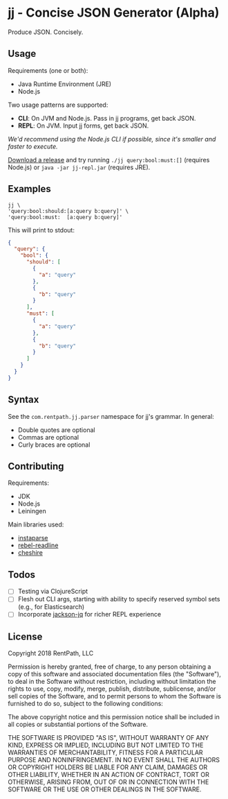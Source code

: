 # jj - Concise JSON Generator (Alpha)

Produce JSON. Concisely.

## Usage

Requirements (one or both):

- Java Runtime Environment (JRE)
- Node.js

Two usage patterns are supported:

- **CLI**: On JVM and Node.js. Pass in jj programs, get back JSON.
- **REPL**: On JVM. Input jj forms, get back JSON.

_We'd recommend using the Node.js CLI if possible, since it's smaller and faster to execute._

[Download a release]() and try running `./jj query:bool:must:[]` (requires Node.js) or `java -jar jj-repl.jar` (requires JRE).

## Examples

```
jj \
'query:bool:should:[a:query b:query]' \
'query:bool:must:  [a:query b:query]'
```

This will print to stdout:

```json
{
  "query": {
    "bool": {
      "should": [
        {
          "a": "query"
        },
        {
          "b": "query"
        }
      ],
      "must": [
        {
          "a": "query"
        },
        {
          "b": "query"
        }
      ]
    }
  }
}
```

## Syntax

See the `com.rentpath.jj.parser` namespace for jj's grammar. In general:

- Double quotes are optional
- Commas are optional
- Curly braces are optional

## Contributing

Requirements:

- JDK
- Node.js
- Leiningen

Main libraries used:

- [instaparse](https://github.com/engelberg/instaparse)
- [rebel-readline](https://github.com/bhauman/rebel-readline)
- [cheshire](https://github.com/dakrone/cheshire)

## Todos

- [ ] Testing via ClojureScript
- [ ] Flesh out CLI args, starting with ability to specify reserved symbol sets (e.g., for Elasticsearch)
- [ ] Incorporate [jackson-jq](https://github.com/eiiches/jackson-jq) for richer REPL experience

## License

Copyright 2018 RentPath, LLC

Permission is hereby granted, free of charge, to any person obtaining a copy of this software and associated documentation files (the "Software"), to deal in the Software without restriction, including without limitation the rights to use, copy, modify, merge, publish, distribute, sublicense, and/or sell copies of the Software, and to permit persons to whom the Software is furnished to do so, subject to the following conditions:

The above copyright notice and this permission notice shall be included in all copies or substantial portions of the Software.

THE SOFTWARE IS PROVIDED "AS IS", WITHOUT WARRANTY OF ANY KIND, EXPRESS OR IMPLIED, INCLUDING BUT NOT LIMITED TO THE WARRANTIES OF MERCHANTABILITY, FITNESS FOR A PARTICULAR PURPOSE AND NONINFRINGEMENT. IN NO EVENT SHALL THE AUTHORS OR COPYRIGHT HOLDERS BE LIABLE FOR ANY CLAIM, DAMAGES OR OTHER LIABILITY, WHETHER IN AN ACTION OF CONTRACT, TORT OR OTHERWISE, ARISING FROM, OUT OF OR IN CONNECTION WITH THE SOFTWARE OR THE USE OR OTHER DEALINGS IN THE SOFTWARE.
